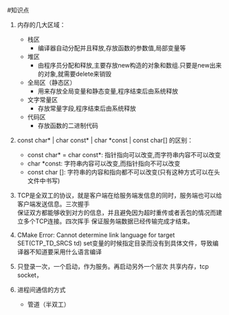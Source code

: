 #知识点

1. 内存的几大区域：
    - 栈区  
        * 编译器自动分配并且释放,存放函数的参数值,局部变量等
    - 堆区  
        * 由程序员分配和释放,主要存放new构造的对象和数组.只要是new出来的对象,就需要delete来销毁
    - 全局区（静态区）
        * 用来存放全局变量和静态变量,程序结束后由系统释放
    - 文字常量区
        * 存放常量字段,程序结束后由系统释放
    - 代码区
        * 存放函数的二进制代码

2. const char* | char const* | char *const | const char[] 的区别：
    - const char* = char const*: 指针指向可以改变,而字符串内容不可以改变
    - char *const: 字符串内容可以改变,而指针指向不可以改变
    - const char []: 字符串的内容和指向都不可以改变(只有这种方式可以在头文件中书写)

3. TCP是全双工的协议，就是客户端在给服务端发信息的同时，服务端也可以给客户端发送信息。三次握手  
    保证双方都能够收到对方的信息，并且避免因为超时重传或者丢包的情况而建立多个TCP连接。四次挥手
    保证服务端数据已经传输完成才结束。
   
4. CMake Error: Cannot determine link language for target  
    SET(CTP_TD_SRCS td) set变量的时候指定目录而没有到具体文件，导致编译器不知道要采用什么语言编译
    
5. 只登录一次，一个启动，作为服务。再启动另外一个层次
    共享内存，tcp socket，
    
6. 进程间通信的方式
    - 管道（半双工）